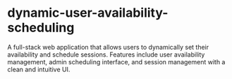 # dynamic-user-availability-scheduling
A full-stack web application that allows users to dynamically set their availability and schedule sessions. Features include user availability management, admin scheduling interface, and session management with a clean and intuitive UI.
